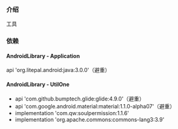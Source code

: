### 介绍
工具

### 依赖
#### AndroidLibrary - Application
api 'org.litepal.android:java:3.0.0'（避重）
#### AndroidLibrary - UtilOne
* api 'com.github.bumptech.glide:glide:4.9.0'（避重）
* api 'com.google.android.material:material:1.1.0-alpha07'（避重）
* implementation 'com.qw:soulpermission:1.1.6'
* implementation 'org.apache.commons:commons-lang3:3.9'
